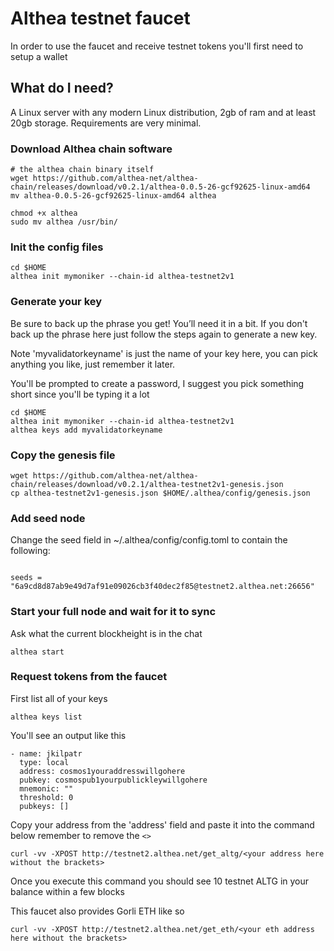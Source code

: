 # Althea testnet faucet

In order to use the faucet and receive testnet tokens you'll first need to setup a wallet

## What do I need?

A Linux server with any modern Linux distribution, 2gb of ram and at least 20gb storage. Requirements are very minimal.

### Download Althea chain software

```
# the althea chain binary itself
wget https://github.com/althea-net/althea-chain/releases/download/v0.2.1/althea-0.0.5-26-gcf92625-linux-amd64
mv althea-0.0.5-26-gcf92625-linux-amd64 althea

chmod +x althea
sudo mv althea /usr/bin/
```

### Init the config files

```
cd $HOME
althea init mymoniker --chain-id althea-testnet2v1
```

### Generate your key

Be sure to back up the phrase you get! You’ll need it in a bit. If you don't back up the phrase here just follow the steps again to generate a new key.

Note 'myvalidatorkeyname' is just the name of your key here, you can pick anything you like, just remember it later.

You'll be prompted to create a password, I suggest you pick something short since you'll be typing it a lot

```
cd $HOME
althea init mymoniker --chain-id althea-testnet2v1
althea keys add myvalidatorkeyname
```

### Copy the genesis file

```
wget https://github.com/althea-net/althea-chain/releases/download/v0.2.1/althea-testnet2v1-genesis.json
cp althea-testnet2v1-genesis.json $HOME/.althea/config/genesis.json
```

### Add seed node

Change the seed field in ~/.althea/config/config.toml to contain the following:

```

seeds = "6a9cd8d87ab9e49d7af91e09026cb3f40dec2f85@testnet2.althea.net:26656"

```

### Start your full node and wait for it to sync

Ask what the current blockheight is in the chat

```
althea start
```

### Request tokens from the faucet

First list all of your keys

```
althea keys list
```

You'll see an output like this

```
- name: jkilpatr
  type: local
  address: cosmos1youraddresswillgohere
  pubkey: cosmospub1yourpublickleywillgohere
  mnemonic: ""
  threshold: 0
  pubkeys: []

```

Copy your address from the 'address' field and paste it into the command below remember to remove the `<>`

```
curl -vv -XPOST http://testnet2.althea.net/get_altg/<your address here without the brackets>
```

Once you execute this command you should see 10 testnet ALTG in your balance within a few blocks

This faucet also provides Gorli ETH like so

```
curl -vv -XPOST http://testnet2.althea.net/get_eth/<your eth address here without the brackets>
```
